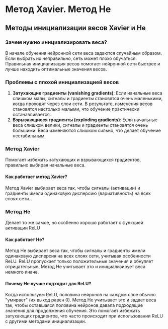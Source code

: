 # Метод Xavier. Метод He

## Методы инициализации весов Xavier и He

### Зачем нужно инициализировать веса?

В начале обучения нейронной сети веса задаются случайным образом. Если выбрать их неправильно, сеть может плохо обучаться. Правильная инициализация весов помогает нейронной сети быстрее и лучше находить оптимальные значения весов.

### Проблемы с плохой инициализацией весов

1. **Затухающие градиенты (vanishing gradients)**:
 Если начальные веса слишком малы, сигналы и градиенты становятся очень маленькими, когда проходят через слои сети. В результате, изменения весов становятся настолько малыми, что обучение практически останавливается.
1. **Взрывающиеся градиенты (exploding gradients)**:
    Если начальные веса слишком велики, сигналы и градиенты становятся очень большими. Веса изменяются слишком сильно, что делает обучение нестабильным.

### Метод Xavier

Помогает избежать затухающих и взрывающихся градиентов, правильно выбирая начальные веса.

#### Как работает метод Xavier?

Метод Xavier выбирает веса так, чтобы сигналы (активации) и градиенты имели одинаковую дисперсию (вариативность) на всех слоях сети.

### Метод He

Делает то же самое, но особенно хорошо работает с функцией активации ReLU

#### Как работает He?

Метод He выбирает веса так, чтобы сигналы и градиенты имели одинаковую дисперсия на всех слоях сети, учитывая особенности ReLU. ReLU пропускает только положительные значения и обнуляет отрицательные. Метод He учитывает это и инициализирует веса немного иначе.

#### Почему He лучше подходит для ReLU?

Когда используем ReLU, половина нейронов на каждом слое обычно "умирает" (их выход равен 0). Метод He учитывает это и задает веса так, чтобы оставшаяся половина нейронов давала подходящие значения для продолжения обучения. Это помогает избежать затухающих градиентов, что часто происходит при использовании ReLU с другими методами инициализации.
